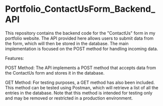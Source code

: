 # Portfolio_ContactUsForm_Backend_API

This repository contains the backend code for the "ContactUs" form in my portfolio website. The API provided here allows users to submit data from the form,
which will then be stored in the database. The main implementation is focused on the POST method for handling incoming data.

Features:

POST Method: The API implements a POST method that accepts data from the ContactUs form and stores it in the database. 

GET Method: For testing purposes, a GET method has also been included. This method can be tested using Postman, which will retrieve a list of all the entries in the database. Note that this method is intended for testing only and may be removed or restricted in a production environment.
